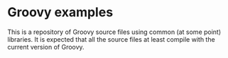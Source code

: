 Groovy examples
===============

This is a repository of Groovy source files using common (at some point) libraries.
It is expected that all the source files at least compile with the current version of Groovy.
